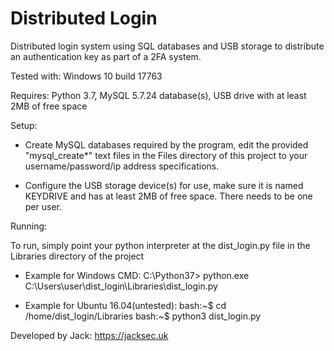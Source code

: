 # Distributed Login
Distributed login system using SQL databases and USB storage to distribute an authentication key as part of a 2FA system.

Tested with: Windows 10 build 17763

Requires: Python 3.7, MySQL 5.7.24 database(s), USB drive with at least 2MB of free space


Setup:

- Create MySQL databases required by the program, edit the provided "mysql_create*" text files in the Files directory of this project to your username/password/ip address specifications.

- Configure the USB storage device(s) for use, make sure it is named KEYDRIVE and has at least 2MB of free space. There needs to be one per user.



Running:

To run, simply point your python interpreter at the dist_login.py file in the Libraries directory of the project

- Example for Windows CMD: 
    C:\Python37> python.exe C:\Users\user\dist_login\Libraries\dist_login.py

- Example for Ubuntu 16.04(untested):
    bash:~$ cd /home/dist_login/Libraries
    bash:~$ python3 dist_login.py
    
Developed by Jack:
https://jacksec.uk

